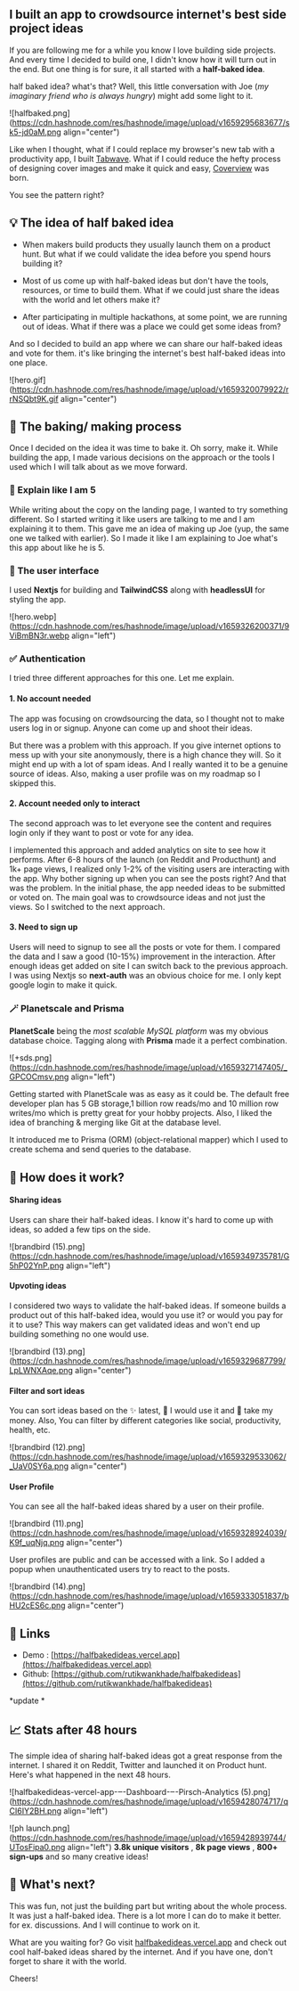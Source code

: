 ## I built an app to crowdsource  internet's best side project ideas


If you are following me for a while you know I love building side projects. And every time I decided to build one, I didn't know how it will turn out in the end.  But one thing is for sure, it all started with a **half-baked idea**.

half baked idea? what's that?
Well, this little conversation with Joe (*my imaginary friend who is always hungry*) might add some light to it.



![halfbaked.png](https://cdn.hashnode.com/res/hashnode/image/upload/v1659295683677/sk5-jd0aM.png align="center")

Like when I thought, what if I could replace my browser's new tab with a productivity app, I built [Tabwave](https://tabwave.app). What if I could reduce the hefty process of designing cover images and make it quick and easy, [Coverview](https://coverview.vercel.app) was born. 

You see the pattern right?


## 💡 The idea of half baked idea

- When makers build products they usually launch them on a product hunt. But what if we could validate the idea before you spend hours building it?

- Most of us come up with half-baked ideas but don't have the tools, resources, or time to build them. What if we could just share the ideas with the world and let others make it?

- After participating in multiple hackathons, at some point, we are running out of ideas. What if there was a place we could get some ideas from?

And so I decided to build an app where we can share our half-baked ideas and vote for them. it's like bringing the internet's best half-baked ideas into one place.


![hero.gif](https://cdn.hashnode.com/res/hashnode/image/upload/v1659320079922/rrNSQbt9K.gif align="center")


## 🍪 The baking/ making process

Once I decided on the idea it was time to bake it. Oh sorry, make it. While building the app, I made various decisions on the approach or the tools I used which I will talk about as we move forward.

### 👶 Explain like I am 5
While writing about the copy on the landing page, I wanted to try something different. So I started writing it like users are talking to me and I am explaining it to them. This gave me an idea of making up Joe (yup, the same one we talked with earlier). So I made it like I am explaining to Joe what's this app about like he is 5.

### 🎨 The user interface
I used **Nextjs** for building and **TailwindCSS** along with **headlessUI** for styling the app.


![hero.webp](https://cdn.hashnode.com/res/hashnode/image/upload/v1659326200371/9ViBmBN3r.webp align="left")

### ✅ Authentication
I tried three different approaches for this one. Let me explain.
#### 1. No account needed
The app was focusing on crowdsourcing the data, so I thought not to make users log in or signup. Anyone can come up and shoot their ideas. 

But there was a problem with this approach. If you give internet options to mess up with your site anonymously, there is a high chance they will. So it might end up with a lot of spam ideas. And I really wanted it to be a genuine source of ideas. Also, making a user profile was on my roadmap so I skipped this.

#### 2.  Account needed only to interact
The second approach was to let everyone see the content and requires login only if they want to post or vote for any idea. 

I implemented this approach and added analytics on site to see how it performs. After 6-8 hours of the launch (on Reddit and Producthunt) and 1k+ page views, I realized only 1-2% of the visiting users are interacting with the app. Why bother signing up when you can see the posts right? And that was the problem. In the initial phase, the app needed ideas to be submitted or voted on. The main goal was to crowdsource ideas and not just the views. So I switched to the next approach.

#### 3. Need to sign up
Users will need to signup to see all the posts or vote for them. I compared the data and I saw a good (10-15%) improvement in the interaction. After enough ideas get added on site I can switch back to the previous approach. I was using Nextjs so **next-auth** was an obvious choice for me. I only kept google login to make it quick.

### 🪄 Planetscale and Prisma
**PlanetScale** being the *most scalable MySQL platform* was my obvious database choice. Tagging along with **Prisma** made it a perfect combination.

![+sds.png](https://cdn.hashnode.com/res/hashnode/image/upload/v1659327147405/_GPCOCmsv.png align="left")

Getting started with PlanetScale was as easy as it could be. The default free developer plan has 5 GB storage,1 billion row reads/mo and 10 million row writes/mo which is pretty great for your hobby projects. Also, I liked the idea of branching & merging like Git at the database level.

It introduced me to Prisma (ORM) (object-relational mapper) which I used to create schema and send queries to the database.


## 👀 How does it work?

#### Sharing ideas
Users can share their half-baked ideas. I know it's hard to come up with ideas, so added a few tips on the side.

![brandbird (15).png](https://cdn.hashnode.com/res/hashnode/image/upload/v1659349735781/G5hP02YnP.png align="left")

#### Upvoting ideas
I considered two ways to validate the half-baked ideas. If someone builds a product out of this half-baked idea, would you use it? or would you pay for it to use? This way makers can get validated ideas and won't end up building something no one would use.

![brandbird (13).png](https://cdn.hashnode.com/res/hashnode/image/upload/v1659329687799/LpLWNXAqe.png align="center")



#### Filter and sort ideas
You can sort ideas based on the ✨ latest, 🙋 I would use it and 💸 take my money. Also, You can filter by different categories like social, productivity, health, etc.

![brandbird (12).png](https://cdn.hashnode.com/res/hashnode/image/upload/v1659329533062/_UaV0SY6a.png align="center")

#### User Profile
You can see all the half-baked ideas shared by a user on their profile. 


![brandbird (11).png](https://cdn.hashnode.com/res/hashnode/image/upload/v1659328924039/K9f_uqNjq.png align="center")

User profiles are public and can be accessed with a link.  So I added a popup when unauthenticated users try to react to the posts.

![brandbird (14).png](https://cdn.hashnode.com/res/hashnode/image/upload/v1659333051837/bHU2cES6c.png align="center")

## 🔗 Links
- Demo : [https://halfbakedideas.vercel.app](https://halfbakedideas.vercel.app)
- Github: [https://github.com/rutikwankhade/halfbakedideas](https://github.com/rutikwankhade/halfbakedideas)

*update *

## 📈 Stats after 48 hours
The simple idea of sharing half-baked ideas got a great response from the internet. I shared it on Reddit, Twitter and launched it on Product hunt. Here's what happened in the next 48 hours.


![halfbakedideas-vercel-app-‒-Dashboard-‒-Pirsch-Analytics (5).png](https://cdn.hashnode.com/res/hashnode/image/upload/v1659428074717/qCI6IY2BH.png align="left")


![ph launch.png](https://cdn.hashnode.com/res/hashnode/image/upload/v1659428939744/UTosFipa0.png align="left")
**3.8k unique visitors** , **8k page views** , **800+ sign-ups** and so many creative ideas!



## 🔮 What's next?
This was fun, not just the building part but writing about the whole process. It was just a half-baked idea. There is a lot more I can do to make it better. for ex. discussions. And I will continue to work on it.

What are you waiting for? Go visit [halfbakedideas.vercel.app](https://halfbakedideas.vercel.app) and check out cool half-baked ideas shared by the internet. And if you have one, don't forget to share it with the world.

Cheers!
